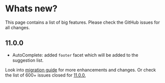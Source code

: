 # Whats new?

This page contains a list of big features. Please check the GitHub issues for all changes.

## 11.0.0

  * AutoComplete: added `footer` facet which will be added to the suggestion list.

Look into [migration guide](https://primefaces.github.io/primefaces/11_0_0/#/../migrationguide/10_0_0?id=datatable) for more enhancements and changes.
Or check the list of 600+ issues closed for [11.0.0](https://github.com/primefaces/primefaces/issues?q=is%3Aclosed+milestone%3A11.0.0),
